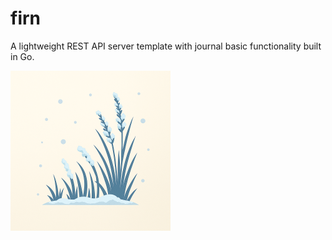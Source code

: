 # firn

A lightweight REST API server template with journal basic functionality built in Go.

![logo](img/logo.png)
